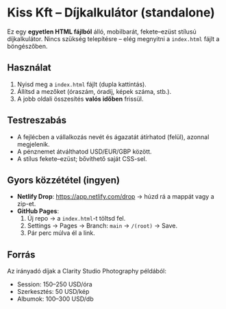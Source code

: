 # Kiss Kft – Díjkalkulátor (standalone)

Ez egy **egyetlen HTML fájlból** álló, mobilbarát, fekete–ezüst stílusú díjkalkulátor.
Nincs szükség telepítésre – elég megnyitni a `index.html` fájlt a böngészőben.

## Használat
1. Nyisd meg a `index.html` fájlt (dupla kattintás).
2. Állítsd a mezőket (óraszám, óradíj, képek száma, stb.).
3. A jobb oldali összesítés **valós időben** frissül.

## Testreszabás
- A fejlécben a vállalkozás nevét és ágazatát átírhatod (felül), azonnal megjelenik.
- A pénznemet átválthatod USD/EUR/GBP között.
- A stílus fekete–ezüst; bővíthető saját CSS-sel.

## Gyors közzététel (ingyen)
- **Netlify Drop**: https://app.netlify.com/drop → húzd rá a mappát vagy a zip-et.
- **GitHub Pages**:
  1) Új repo → a `index.html`-t töltsd fel.
  2) Settings → Pages → Branch: `main` → `/(root)` → Save.
  3) Pár perc múlva él a link.

## Forrás
Az irányadó díjak a Clarity Studio Photography példából:
- Session: 150–250 USD/óra
- Szerkesztés: 50 USD/kép
- Albumok: 100–300 USD/db
